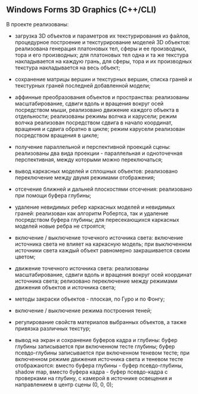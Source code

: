 ## Windows Forms 3D Graphics (C++/CLI)

В проекте реализованы:

- загрузка 3D объектов и параметров их текстурирования из файлов,
процедурное построение и текстурирование моделей 3D объектов:
реализована генерация платоновых тел, сферы и ее производных, тора и его производных;
для платоновых тел одна и та же текстура накладывается на каждую грань,
для сферы, тора и их производных текстура накладывается на весь объект;

- сохранение матрицы вершин и текстурных вершин, списка граней и текстурных граней последней добавленной модели;

- аффинные преобразования объектов и пространства:
реализованы масштабирование, сдвиги вдоль и вращения вокруг осей посредством мыши,
реализовано движение каждого объекта в отдельности;
реализованы режимы волчка и карусели;
режим волчка реализован посредством сдвига в начало координат, вращения и сдвига обратно в цикле;
режим карусели реализован посредством вращения в цикле;

- получение параллельной и перспективной проекций сцены:
реализованы два вида проекции - параллельная и одноточечная перспективная, между которыми можно переключаться;

- вывод каркасных моделей и сплошных объектов:
реализовано переключение между двумя режимами отображения;

- отсечение ближней и дальней плоскостями отсечения:
реализовано при помощи буфера глубины;

- удаление невидимых ребер каркасных моделей и невидимых граней:
реализован как алгоритм Робертса, так и удаление посредством буфера глубины;
для пересекающихся каркасных моделей новые ребра не строятся;

- включение / выключение точечного источника света:
включение источника света не влияет на каркасную модель;
при выключенном источники света каждый объект равномерно закрашивается своим цветом;

- движение точечного источника света:
реализованы масштабирование, сдвиги вдоль и вращения вокруг осей  координат источника света;
релизовано переключение между режимами движения объектов и источника света;

- методы закраски объектов - плоская, по Гуро и по Фонгу;

- включение / выключение режима построения теней;

- регулирование свойств материалов выбранных объектов,
а также привязка различных текстур;

- вывод на экран и сохранение буферов кадра и глубины:
буфер глубины записывается при включенном тесте глубины;
буфер псевдо-глубины записывается при включенном теневом тесте;
при включенном режиме движения источника света и теневом тесте отображаются:
вместо буфера глубины - буфер псевдо-глубины, shadow map,
вместо буфера кадра - буфер псевдо-кадра с проверками на глубину,
с камерой в источнике освещения и направлением в центр сцены (0, 0, 0);
